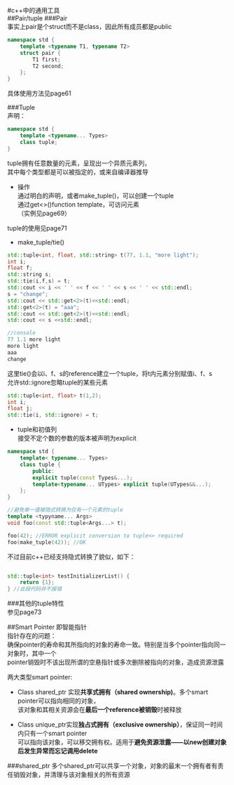 #c++中的通用工具  
##Pair/tuple
###Pair  
事实上pair是个struct而不是class，因此所有成员都是public  
```c++
namespace std {
    template <typename T1, typename T2>
    struct pair {
        T1 first;
        T2 second;
    };
}
```
具体使用方法见page61

###Tuple  
声明：  
```c++
namespace std {
    template <typename... Types>
    class tuple;
}
```
tuple拥有任意数量的元素，呈现出一个异质元素列，   
其中每个类型都是可以被指定的，或来自编译器推导  
+ 操作  
通过明白的声明，或者make_tuple()，可以创建一个tuple   
  通过get<>()function template，可访问元素  
  （实例见page69）
  
tuple的使用见page71

+ make_tuple/tie()
```c++
std::tuple<int, float, std::string> t(77, 1.1, "more light");
int i;
float f;
std::string s;
std::tie(i,f,s) = t;
std::cout << i << ' ' << f << ' ' << s << ' ' << std::endl;
s = "change";
std::cout << std::get<2>(t)<<std::endl;
std::get<2>(t) = "aaa";
std::cout << std::get<2>(t)<<std::endl;
std::cout << s <<std::endl;

//console
77 1.1 more light
more light
aaa
change
```
这里tie()会以i、f、s的reference建立一个tuple，将t内元素分别赋值i、f、s  
允许std::ignore忽略tuple的某些元素  
```c++
std::tuple<int, float> t(1,2);
int i;
float j;
std::tie(i, std::ignore) = t;
```
+ tuple和初值列  
接受不定个数的参数的版本被声明为explicit  
```c++
namespace std {
    template< typename... Types>
    class tuple {
        public:
        explicit tuple(const Types&...);
        template<typename... UTypes> explicit tuple(UTypes&&...);
    };
}

//避免单一值被隐式转换为仅有一个元素的tuple
template <typyname... Args>
void foo(const std::tuple<Args...> t);

foo(42); //ERROR explicit conversion to tuple<> required
foo(make_tuple(42)); //OK

```
不过目前c++已经支持隐式转换了貌似，如下：
```c++

std::tuple<int> testInitializerList() {
    return {1};
} //此段代码并不报错
```
###其他的tuple特性  
参见page73  

##Smart Pointer
即智能指针  
指针存在的问题：  
确保pointer的寿命和其所指向的对象的寿命一致。特别是当多个pointer指向同一对象时，其中一个  
pointer销毁时不该出现所谓的空悬指针或多次删除被指向的对象，造成资源泄露  

两大类型smart pointer:
+ Class shared_ptr 实现**共享式拥有（shared ownership)**。多个smart pointer可以指向相同的对象，  
该对象和其相关资源会在**最后一个reference被销毁**时被释放

+ Class unique_ptr实现**独占式拥有（exclusive ownership）**，保证同一时间内只有一个smart pointer  
可以指向该对象，可以移交拥有权。适用于**避免资源泄露——以new创建对象后发生异常而忘记调用delete**  
  
###shared_ptr
多个shared_ptr可以共享一个对象，对象的最末一个拥有者有责任销毁对象，并清理与该对象相关的所有资源  






